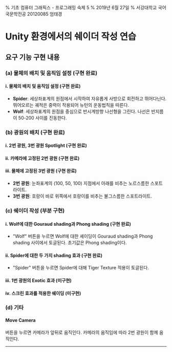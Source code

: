 % 기초 컴퓨터 그래픽스 - 프로그래밍 숙제 5
% 2019년 6월 27일
% 서강대학교 국어국문학전공 20120085 엄태경

# Unity 환경에서의 쉐이더 작성 연습

## 요구 기능 구현 내용

### (a) 물체의 배치 및 움직임 설정 (구현 완료)

#### i. 물체의 배치 및 움직임 설정 (구현 완료)

- __Spider__: 세상좌표계의 원점에서 시작하여 자유롭게 사방으로 회전하고 뛰어다닌다. 뛰어오르는 궤적은 중력이 작용되어 뉴턴의 운동법칙을 따른다.
- __Wolf__: 세상좌표계의 원점을 중심으로 반시계방향 나선형을 그린다. 나선은 반지름이 50-200 사이를 진동한다.

### (b) 광원의 배치 (구현 완료)

#### i. 2번 광원, 3번 광원 Spotlight (구현 완료)

#### ii. 카메라에 고정된 2번 광원 (구현 완료)

#### iii. 물체에 고정된 3번 광원 (구현 완료)

- __2번 광원__: 눈좌표계의 (100, 50, 100) 지점에서 아래를 비추는 노르스름한 스포트라이트.
- __3번 광원__: 호랑이 바로 위쪽에서 호랑이를 비추는 불그스름한 스포트라이트.

### (c) 쉐이더 작성 (부분 구현)

#### i. Wolf에 대한 Gouraud shading과 Phong shading (구현 완료)

- "Wolf" 버튼을 누르면 Wolf에 대한 셰이딩이 Gouraud shading과 Phong shading 사이에서 토글된다. 초기값은 Phong shading이다.

#### ii. Spider에 대한 두 가지 shading 효과 (구현 완료)

- "Spider" 버튼을 누르면 Spider에 대해 Tiger Texture 적용이 토글된다.

#### iii. 1번 광원의 Exotic 효과 (미구현)

#### iv. 스크린 효과를 적용한 쉐이딩 (미구현)

### (d) 기타

#### Move Camera

버튼을 누르면 카메라가 앞뒤로 움직인다. 카메라의 움직임에 따라 2번 광원이 함께 움직인다.

---
<!--markdownlint-disable MD034 -->
